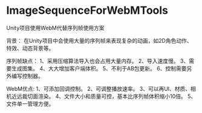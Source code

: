 # ImageSequenceForWebMTools
Unity项目使用WebM代替序列帧使用方案

背景：
在Unity项目中会使用大量的序列帧来表现复杂的动画，如2D角色动作、特效、动态背景等。

序列帧缺点：
1、采用压缩算法导入也会占用大量内存。
2、导入速度慢。
3、需要生成图集。
4、大大增加客户端体积。
5、不利于AB包更新。
6、控制需要另外编写控制器。

WebM优点:
1、可添加回调控制。
2、可调整播放速率。
3、可以再UI、材质、相机近远裁切面渲染。
4、文件大小和质量可控，基本比序列帧体积缩小10倍。
5、文件单一管理方便。

